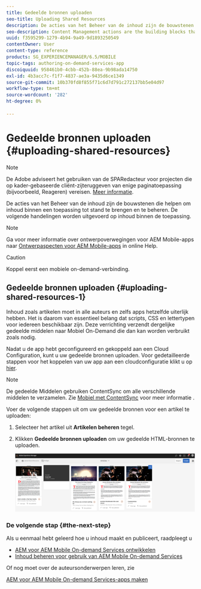 ```yaml
---
title: Gedeelde bronnen uploaden
seo-title: Uploading Shared Resources
description: De acties van het Beheer van de inhoud zijn de bouwstenen die helpen om inhoud binnen een toepassing tot stand te brengen en te beheren. Volg deze pagina voor meer informatie over het uploaden van gedeelde bronnen.
seo-description: Content Management actions are the building blocks that help to create and manage content within an application. Follow this page to learn about uploading shared resources.
uuid: f3595299-1279-4b94-9a49-9d1893250549
contentOwner: User
content-type: reference
products: SG_EXPERIENCEMANAGER/6.5/MOBILE
topic-tags: authoring-on-demand-services-app
discoiquuid: 958461b0-4cbb-452b-88ea-9b98ada14750
exl-id: 4b3acc7c-f1f7-4837-ae3a-9435d6ce1349
source-git-commit: 10b370fd8f855f71c6d7d791c272137bb5e04d97
workflow-type: tm+mt
source-wordcount: '282'
ht-degree: 0%

---
```


# Gedeelde bronnen uploaden {#uploading-shared-resources}

>[!NOTE]
>
>De Adobe adviseert het gebruiken van de SPARedacteur voor projecten die op kader-gebaseerde cliënt-zijteruggeven van enige paginatoepassing (bijvoorbeeld, Reageren) vereisen. [Meer informatie](/help/sites-developing/spa-overview.md).

De acties van het Beheer van de inhoud zijn de bouwstenen die helpen om inhoud binnen een toepassing tot stand te brengen en te beheren. De volgende handelingen worden uitgevoerd op inhoud binnen de toepassing.

>[!NOTE]
>
>Ga voor meer informatie over ontwerpoverwegingen voor AEM Mobile-apps naar [Ontwerpaspecten voor AEM Mobile-apps](https://helpx.adobe.com/digital-publishing-solution/help/design-app.html) in online Help.

>[!CAUTION]
>
>Koppel eerst een mobiele on-demand-verbinding.

## Gedeelde bronnen uploaden {#uploading-shared-resources-1}

Inhoud zoals artikelen moet in alle auteurs en zelfs apps hetzelfde uiterlijk hebben. Het is daarom van essentieel belang dat scripts, CSS en lettertypen voor iedereen beschikbaar zijn. Deze verrichting verzendt dergelijke gedeelde middelen naar Mobiel On-Demand die dan kan worden verbruikt zoals nodig.

Nadat u de app hebt geconfigureerd en gekoppeld aan een Cloud Configuration, kunt u uw gedeelde bronnen uploaden. Voor gedetailleerde stappen voor het koppelen van uw app aan een cloudconfiguratie klikt u op [hier](/help/mobile/mobile-apps-ondemand-application-create-configure-action.md).

>[!NOTE]
>
>De gedeelde Middelen gebruiken ContentSync om alle verschillende middelen te verzamelen. Zie [Mobiel met ContentSync](/help/mobile/mobile-ondemand-contentsync.md) voor meer informatie .

Voer de volgende stappen uit om uw gedeelde bronnen voor een artikel te uploaden:

1. Selecteer het artikel uit **Artikelen beheren** tegel.
1. Klikken **Gedeelde bronnen uploaden** om uw gedeelde HTML-bronnen te uploaden.

   ![chlimage_1-133](assets/chlimage_1-133.png)

### De volgende stap {#the-next-step}

Als u eenmaal hebt geleerd hoe u inhoud maakt en publiceert, raadpleegt u

* [AEM voor AEM Mobile On-demand Services ontwikkelen](/help/mobile/aem-mobile-on-demand.md)
* [Inhoud beheren voor gebruik van AEM Mobile On-demand Services](/help/mobile/aem-mobile.md)

Of nog moet over de auteursonderwerpen leren, zie

[AEM voor AEM Mobile On-demand Services-apps maken](/help/mobile/mobile-apps-ondemand.md)
